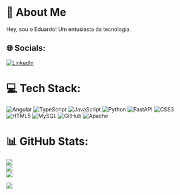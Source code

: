 # 💫 About Me
Hey, sou o Eduardo! Um entusiasta da tecnologia.

## 🌐 Socials:
[![LinkedIn](https://img.shields.io/badge/LinkedIn-%230077B5.svg?logo=linkedin&logoColor=white)](https://linkedin.com/in/eduardo-cravo-2789a7232/) 

# 💻 Tech Stack:
![Angular](https://img.shields.io/badge/angular-%23DD0031.svg?style=for-the-badge&logo=angular&logoColor=white) ![TypeScript](https://img.shields.io/badge/typescript-%23007ACC.svg?style=for-the-badge&logo=typescript&logoColor=white) ![JavaScript](https://img.shields.io/badge/javascript-%23323330.svg?style=for-the-badge&logo=javascript&logoColor=%23F7DF1E) ![Python](https://img.shields.io/badge/python-3670A0?style=for-the-badge&logo=python&logoColor=ffdd54) ![FastAPI](https://img.shields.io/badge/FastAPI-005571?style=for-the-badge&logo=fastapi) ![CSS3](https://img.shields.io/badge/css3-%231572B6.svg?style=for-the-badge&logo=css3&logoColor=white) ![HTML5](https://img.shields.io/badge/html5-%23E34F26.svg?style=for-the-badge&logo=html5&logoColor=white) ![MySQL](https://img.shields.io/badge/mysql-4479A1.svg?style=for-the-badge&logo=mysql&logoColor=white) ![GitHub](https://img.shields.io/badge/github-%23121011.svg?style=for-the-badge&logo=github&logoColor=white) ![Apache](https://img.shields.io/badge/apache-%23D42029.svg?style=for-the-badge&logo=apache&logoColor=white)

# 📊 GitHub Stats:
![](https://github-readme-stats.vercel.app/api?username=edugcravo&theme=dark&hide_border=false&include_all_commits=false&count_private=false)<br/>
![](https://github-readme-streak-stats.herokuapp.com/?user=edugcravo&theme=dark&hide_border=false)<br/>
![](https://github-readme-stats.vercel.app/api/top-langs/?username=edugcravo&theme=dark&hide_border=false&include_all_commits=false&count_private=false&layout=compact)


[![](https://visitcount.itsvg.in/api?id=edugcravo&icon=0&color=0)](https://visitcount.itsvg.in)

<!-- Proudly created with GPRM ( https://gprm.itsvg.in ) -->
